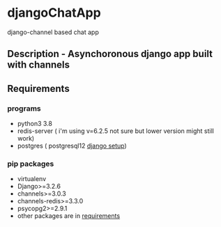 # djangoChatApp
django-channel based chat app
## Description - Asynchoronous django app built with channels
## Requirements
### programs
* python3 3.8
* redis-server ( i'm using v=6.2.5 not sure but lower version might still work)
* postgres ( postgresql12 [django setup](https://www.section.io/engineering-education/django-app-using-postgresql-database/))
### pip packages
* virtualenv
* Django>=3.2.6
* channels>=3.0.3
* channels-redis>=3.3.0
* psycopg2>=2.9.1
* other packages are in [requirements](requirements.txt)
